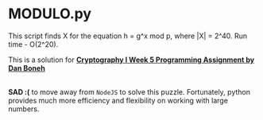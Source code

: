 # MODULO.py
This script finds X for the equation h = g^x mod p, where |X| = 2^40. Run time - O(2^20).

This is a solution for **[Cryptography I Week 5 Programming Assignment by Dan Boneh](https://www.coursera.org/learn/crypto/discussions/weeks/5/)**
<br /><br />

**SAD :(** to move away from `NodeJS` to solve this puzzle. Fortunately, python provides much more efficiency and flexibility on working with large numbers.
